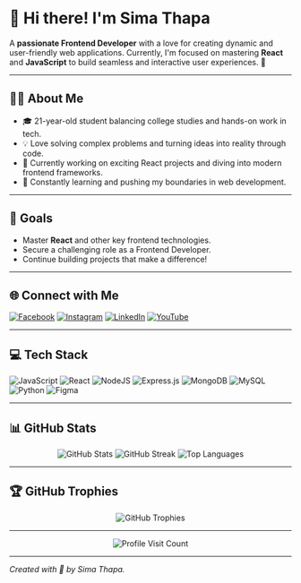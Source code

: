 # 👋 Hi there! I'm **Sima Thapa**

A **passionate Frontend Developer** with a love for creating dynamic and user-friendly web applications. Currently, I'm focused on mastering **React** and **JavaScript** to build seamless and interactive user experiences. 🚀

---

## 🧑‍💻 **About Me**
- 🎓 21-year-old student balancing college studies and hands-on work in tech.
- 💡 Love solving complex problems and turning ideas into reality through code.
- 🔨 Currently working on exciting React projects and diving into modern frontend frameworks.
- 🌱 Constantly learning and pushing my boundaries in web development.

---

## 🎯 **Goals**
- Master **React** and other key frontend technologies.
- Secure a challenging role as a Frontend Developer.
- Continue building projects that make a difference!

---

## 🌐 **Connect with Me**
[![Facebook](https://img.shields.io/badge/Facebook-%231877F2.svg?logo=Facebook&logoColor=white)](https://facebook.com/PoonamThapa) 
[![Instagram](https://img.shields.io/badge/Instagram-%23E4405F.svg?logo=Instagram&logoColor=white)](https://instagram.com/poonam.thapa_01) 
[![LinkedIn](https://img.shields.io/badge/LinkedIn-%230077B5.svg?logo=linkedin&logoColor=white)](https://linkedin.com/in/SimaThapa) 
[![YouTube](https://img.shields.io/badge/YouTube-%23FF0000.svg?logo=YouTube&logoColor=white)](https://youtube.com/@@sima_2004)

---

## 💻 **Tech Stack**

![JavaScript](https://img.shields.io/badge/javascript-%23323330.svg?style=for-the-badge&logo=javascript&logoColor=%23F7DF1E)
![React](https://img.shields.io/badge/react-%2320232a.svg?style=for-the-badge&logo=react&logoColor=%2361DAFB)
![NodeJS](https://img.shields.io/badge/node.js-6DA55F?style=for-the-badge&logo=node.js&logoColor=white)
![Express.js](https://img.shields.io/badge/express.js-%23404d59.svg?style=for-the-badge&logo=express&logoColor=%2361DAFB)
![MongoDB](https://img.shields.io/badge/MongoDB-%234ea94b.svg?style=for-the-badge&logo=mongodb&logoColor=white)
![MySQL](https://img.shields.io/badge/mysql-4479A1.svg?style=for-the-badge&logo=mysql&logoColor=white)
![Python](https://img.shields.io/badge/python-3670A0?style=for-the-badge&logo=python&logoColor=ffdd54)
![Figma](https://img.shields.io/badge/figma-%23F24E1E.svg?style=for-the-badge&logo=figma&logoColor=white)

---

## 📊 **GitHub Stats**

<div align="center">
  <img src="https://github-readme-stats.vercel.app/api?username=SimaThapa&theme=dark&hide_border=false&include_all_commits=false&count_private=false" alt="GitHub Stats" />
  <img src="https://github-readme-streak-stats.herokuapp.com/?user=SimaThapa&theme=dark&hide_border=false" alt="GitHub Streak" />
  <img src="https://github-readme-stats.vercel.app/api/top-langs/?username=SimaThapa&theme=dark&hide_border=false&include_all_commits=false&count_private=false&layout=compact" alt="Top Languages" />
</div>

---

## 🏆 **GitHub Trophies**
<div align="center">
  <img src="https://github-profile-trophy.vercel.app/?username=SimaThapa&theme=radical&no-frame=false&no-bg=false&margin-w=4" alt="GitHub Trophies" />
</div>

---

<div align="center">
  <img src="https://visitcount.itsvg.in/api?id=SimaThapa&icon=6&color=0" alt="Profile Visit Count" />
</div>

---

*Created with 💖 by Sima Thapa.*
